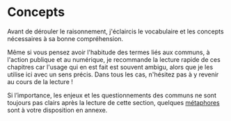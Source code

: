 # Concepts

Avant de dérouler le raisonnement, j'éclaircis le vocabulaire et les concepts nécessaires à sa bonne compréhension.

Même si vous pensez avoir l'habitude des termes liés aux communs, à l'action publique et au numérique, je recommande la lecture rapide de ces chapitres car l'usage qui en est fait est souvent ambigu, alors que je les utilise ici avec un sens précis. Dans tous les cas, n'hésitez pas à y revenir au cours de la lecture !

Si l’importance, les enjeux et les questionnements des communs ne sont toujours pas clairs après la lecture de cette section, quelques [métaphores](/6-annexes/1-metaphores.md) sont à votre disposition en annexe.
